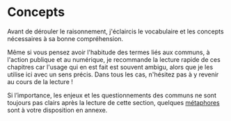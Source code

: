 # Concepts

Avant de dérouler le raisonnement, j'éclaircis le vocabulaire et les concepts nécessaires à sa bonne compréhension.

Même si vous pensez avoir l'habitude des termes liés aux communs, à l'action publique et au numérique, je recommande la lecture rapide de ces chapitres car l'usage qui en est fait est souvent ambigu, alors que je les utilise ici avec un sens précis. Dans tous les cas, n'hésitez pas à y revenir au cours de la lecture !

Si l’importance, les enjeux et les questionnements des communs ne sont toujours pas clairs après la lecture de cette section, quelques [métaphores](/6-annexes/1-metaphores.md) sont à votre disposition en annexe.
